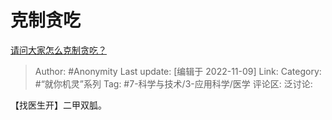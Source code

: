 # 克制贪吃
[请问大家怎么克制贪吃？](https://www.zhihu.com/question/431266831/answer/2749423361)

> Author: #Anonymity
> Last update: [编辑于 2022-11-09]
> Link:
> Category: #“就你机灵”系列
> Tag: #7-科学与技术/3-应用科学/医学 
> 评论区:
> 泛讨论:

【找医生开】二甲双胍。

